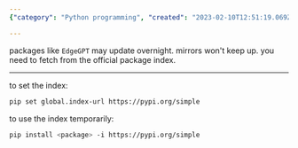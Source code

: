 ```yaml
---
{"category": "Python programming", "created": "2023-02-10T12:51:19.069Z", "date": "2023-02-10 12:51:19", "description": "This text describes the process of setting the PyPI index for `pip`, Python's package installer, to access the latest versions of packages like `EdgeGPT`. This can be done either permanently or temporarily, ensuring you have access to the most up-to-date software.", "modified": "2023-02-10T12:54:56.072Z", "tags": ["PyPI", "pip", "package installer", "EdgeGPT", "latest versions", "permanently", "temporarily"], "title": "using default pypi.org/simple index"}

---
```


packages like `EdgeGPT` may update overnight. mirrors won't keep up. you need to fetch from the official package index.

----

to set the index:

```bash
pip set global.index-url https://pypi.org/simple

```

to use the index temporarily:

```bash
pip install <package> -i https://pypi.org/simple

```

